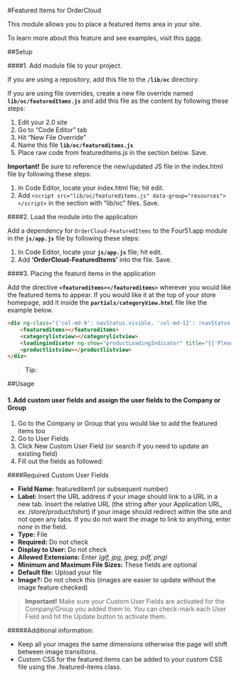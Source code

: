 #Featured Items for OrderCloud 

This module allows you to place a featured items area in your site. 

To learn more about this feature and see examples, visit this [page](https://volition.four51ordercloud.com/store/product/FeaturedItems).

##Setup

####1. Add module file to your project.

If you are using a repository, add this file to the **`/lib/oc`** directory.

If you are using file overrides, create a new file override named **`lib/oc/featuredItems.js`** and add this file as the content by following these steps:

1. Edit your 2.0 site
2. Go to “Code Editor” tab
3. Hit “New File Override”
4. Name this file **`lib/oc/featureditems.js`**
5. Place raw code from featureditems.js in the section below. Save.

**Important!** Be sure to reference the new/updated JS file in the index.html file by following these steps:

1. In Code Editor, locate your index.html file; hit edit.
2. Add `<script src="lib/oc/featureditems.js" data-group="resources"></script>` in the section with “lib/oc” files. Save.

####2. Load the module into the application

Add a dependency for `OrderCloud-FeaturedItems` to the Four51.app module in the **`js/app.js`** file by following these steps:

1. In Code Editor, locate your **`js/app.js`** file; hit edit.
2. Add **‘OrderCloud-FeaturedItems’** into the file. Save.

####3. Placing the featurd items in the application

Add the directive  **`<featureditems></featureditems>`** wherever you would like the featured items to appear. If you would like it at the top of your store homepage, 
add it inside the **`partials/categoryView.html`**  file like the example below.
```html
<div ng-class="{'col-md-9': navStatus.visible, 'col-md-12': !navStatus.visible }">
	<featureditems></featureditems>
	<categorylistview></categorylistview>
	<loadingindicator ng-show="productLoadingIndicator" title="{{'Please wait while we fetch all products' | r | xlat}}"/>
	<productlistview></productlistview>
</div>
```

> **Tip:** 

##Usage

#### 1. Add custom user fields and assign the user fields to the Company or Group

 1. Go to the Company or Group that you would like to add the featured items too
 2. Go to User Fields
 3. Click New Custom User Field (or search if you need to update an existing field)
 4. Fill out the fields as followed:

####Required Custom User Fields
- **Field Name:** featureditem1 (or subsequent number)
- **Label:** Insert the URL address if your image should link to a URL in a new tab.  Insert the relative URL (the string after your Application URL, ex. /store/product/tshirt) if your image should redirect within the site and not open any tabs. If you do not want the image to link to anything, enter _none_ in the field.
- **Type:** File
- **Required:** Do not check
- **Display to User:** Do not check
- **Allowed Extensions:** Enter _(gif, jpg, jpeg, pdf, png)_
- **Minimum and Maximum File Sizes:** These fields are optional
- **Default file:** Upload your file
- **Image?:** Do not check this (images are easier to update without the image feature checked)


>**Important!** Make sure your Custom User Fields are activated for the Company/Group you added them to.  You can check-mark each User Field and hit the Update button to activate them.  


#####Additional information:

  - Keep all your images the same dimensions otherwise the page will shift between image transitions.
  - Custom CSS for the featured items can be added to your custom CSS file using the .featured-items class.
